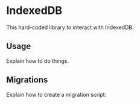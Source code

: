 # IndexedDB

This hard-coded library to interact with IndexedDB.

## Usage

Explain how to do things.

## Migrations

Explain how to create a migration script.
